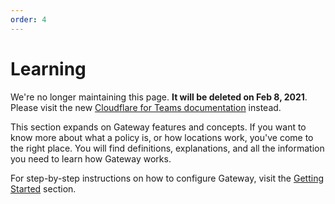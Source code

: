 ```yaml
---
order: 4
---
```


# Learning

<Aside type='warning' header='⚠️ THIS PAGE IS OUTDATED'>

We're no longer maintaining this page. **It will be deleted on Feb 8, 2021**. Please visit the new [Cloudflare for Teams documentation](https://secret.wiki/cloudflare-one/teams-docs-changes) instead.

</Aside>

This section expands on Gateway features and concepts. If you want to know more about what a policy is, or how locations work, you've come to the right place. You will find definitions, explanations, and all the information you need to learn how Gateway works.

For step-by-step instructions on how to configure Gateway, visit the [Getting Started](/getting-started) section.
